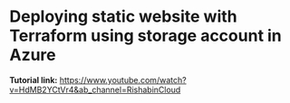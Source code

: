# Deploying static website with Terraform using storage account in Azure

<strong>Tutorial link:</strong> https://www.youtube.com/watch?v=HdMB2YCtVr4&ab_channel=RishabinCloud

